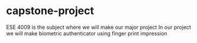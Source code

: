 # capstone-project
ESE 4009 is the subject where we will make our major project
In our project we will make biometric authenticator using finger print impression
